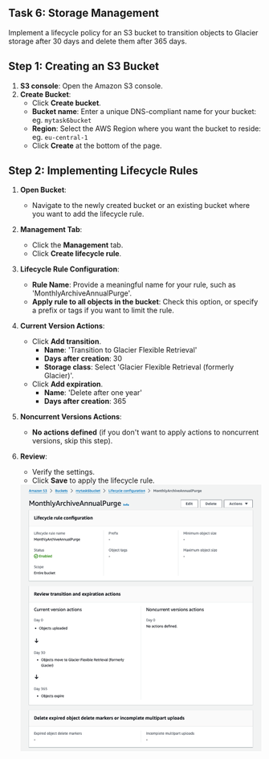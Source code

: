 ## Task 6: Storage Management
Implement a lifecycle policy for an S3 bucket to transition objects to Glacier storage after 30 days and delete them after 365 days.

## Step 1: Creating an S3 Bucket

1. **S3 console**: Open the Amazon S3 console.
2. **Create Bucket**:
   - Click **Create bucket**.
   - **Bucket name**: Enter a unique DNS-compliant name for your bucket: eg. `mytask6bucket`
   - **Region**: Select the AWS Region where you want the bucket to reside: eg. `eu-central-1`
   - Click **Create** at the bottom of the page.

## Step 2: Implementing Lifecycle Rules

1. **Open Bucket**:
   - Navigate to the newly created bucket or an existing bucket where you want to add the lifecycle rule.
2. **Management Tab**:
   - Click the **Management** tab.
   - Click **Create lifecycle rule**.
3. **Lifecycle Rule Configuration**:
   - **Rule Name**: Provide a meaningful name for your rule, such as 'MonthlyArchiveAnnualPurge'.
   - **Apply rule to all objects in the bucket**: Check this option, or specify a prefix or tags if you want to limit the rule.
4. **Current Version Actions**:
   - Click **Add transition**.
     - **Name**: 'Transition to Glacier Flexible Retrieval'
     - **Days after creation**: 30
     - **Storage class**: Select 'Glacier Flexible Retrieval (formerly Glacier)'.
   - Click **Add expiration**.
     - **Name**: 'Delete after one year'
     - **Days after creation**: 365
5. **Noncurrent Versions Actions**:
   - **No actions defined** (if you don't want to apply actions to noncurrent versions, skip this step).
6. **Review**:
   - Verify the settings.
   - Click **Save** to apply the lifecycle rule.


   <img src="img/task6_img1.png" alt="Example Image" width="600">